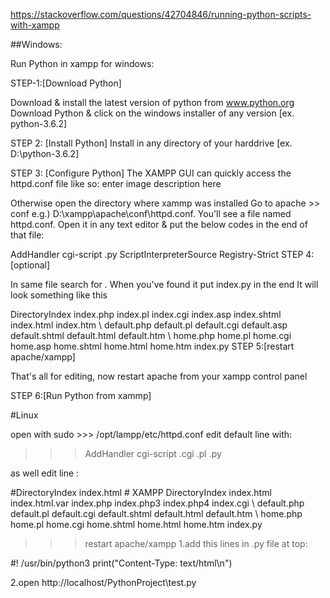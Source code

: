 https://stackoverflow.com/questions/42704846/running-python-scripts-with-xampp

##Windows:


Run Python in xampp for windows:

STEP-1:[Download Python]

Download & install the latest version of python from www.python.org Download Python & click on the windows installer of any version [ex. python-3.6.2]

STEP 2: [Install Python] Install in any directory of your harddrive [ex. D:\python-3.6.2]

STEP 3: [Configure Python] The XAMPP GUI can quickly access the httpd.conf file like so: enter image description here

Otherwise open the directory where xammp was installed Go to apache >> conf e.g.) D:\xampp\apache\conf\httpd.conf. You'll see a file named httpd.conf. Open it in any text editor & put the below codes in the end of that file:

AddHandler cgi-script .py
ScriptInterpreterSource Registry-Strict
STEP 4:[optional]

In same file search for <IfModule dir_module>. When you've found it put index.py in the end It will look something like this

<IfModule dir_module>
    DirectoryIndex index.php index.pl index.cgi index.asp index.shtml index.html index.htm \
    default.php default.pl default.cgi default.asp default.shtml default.html default.htm \
    home.php home.pl home.cgi home.asp home.shtml home.html home.htm index.py
</IfModule>
STEP 5:[restart apache/xampp]

That's all for editing, now restart apache from your xampp control panel

STEP 6:[Run Python from xammp]

#Linux

open with sudo >>> /opt/lampp/etc/httpd.conf
edit default line with:
>>> AddHandler cgi-script .cgi .pl .py

as well edit line :
>>> 
<IfModule dir_module>
    #DirectoryIndex index.html
    # XAMPP
    DirectoryIndex index.html index.html.var index.php index.php3 index.php4 index.cgi \
    default.php default.pl default.cgi default.shtml default.html default.htm \
    home.php home.pl home.cgi home.shtml home.html home.htm index.py

</IfModule>


>>>restart apache/xampp
1.add this lines in .py file at top:
>>>
#! /usr/bin/python3
print("Content-Type: text/html\n")


2.open http://localhost/PythonProject\test.py




